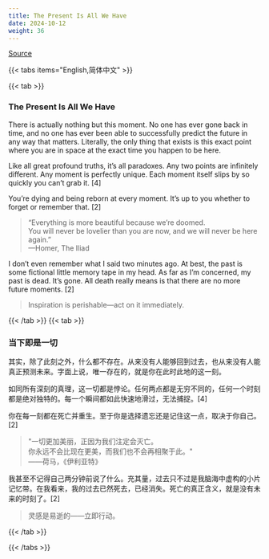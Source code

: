```yaml
---
title: The Present Is All We Have
date: 2024-10-12
weight: 36
---
```


[Source](https://www.navalmanack.com/almanack-of-naval-ravikant/the-present-is-all-we-have)

{{< tabs items="English,简体中文" >}}

{{< tab >}}

### The Present Is All We Have

There is actually nothing but this moment. No one has ever gone back in time, and no one has ever been able to successfully predict the future in any way that matters. Literally, the only thing that exists is this exact point where you are in space at the exact time you happen to be here.

Like all great profound truths, it’s all paradoxes. Any two points are infinitely different. Any moment is perfectly unique. Each moment itself slips by so quickly you can’t grab it. [4]

You’re dying and being reborn at every moment. It’s up to you whether to forget or remember that. [2]

> “Everything is more beautiful because we’re doomed.  
> You will never be lovelier than you are now, and we will never be here again.”  
> —Homer, The Iliad

I don’t even remember what I said two minutes ago. At best, the past is some fictional little memory tape in my head. As far as I’m concerned, my past is dead. It’s gone. All death really means is that there are no more future moments. [2]

> Inspiration is perishable—act on it immediately.

{{< /tab >}}
{{< tab >}}

### 当下即是一切

其实，除了此刻之外，什么都不存在。从来没有人能够回到过去，也从来没有人能真正预测未来。字面上说，唯一存在的，就是你在此时此地的这一刻。

如同所有深刻的真理，这一切都是悖论。任何两点都是无穷不同的，任何一个时刻都是绝对独特的。每一个瞬间都如此快速地滑过，无法捕捉。[4]

你在每一刻都在死亡并重生。至于你是选择遗忘还是记住这一点，取决于你自己。[2]

> "一切更加美丽，正因为我们注定会灭亡。  
> 你永远不会比现在更美，而我们也不会再相聚于此。"  
> ——荷马，《伊利亚特》

我甚至不记得自己两分钟前说了什么。充其量，过去只不过是我脑海中虚构的小片记忆带。在我看来，我的过去已然死去，已经消失。死亡的真正含义，就是没有未来的时刻了。[2]

> 灵感是易逝的——立即行动。

{{< /tab >}}

{{< /tabs >}}
